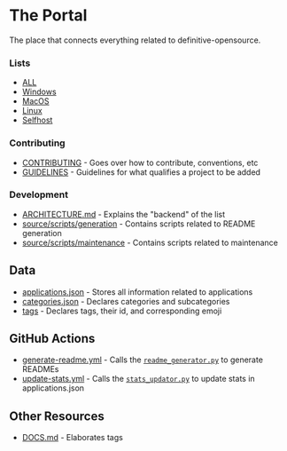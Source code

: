 
# The Portal
The place that connects everything related to definitive-opensource.

### Lists
- [ALL](README.md)
- [Windows](readmes/windows.md)
- [MacOS](readmes/macos.md)
- [Linux](readmes/linux.md)
- [Selfhost](readmes/selfhost.md)

### Contributing
- [CONTRIBUTING](.github/CONTRIBUTING.md) - Goes over how to contribute, conventions, etc
- [GUIDELINES](.github/GUIDELINES.md) - Guidelines for what qualifies a project to be added

### Development
- [ARCHITECTURE.md](resources/dev/ARCHITECTURE.md) - Explains the "backend" of the list
- [source/scripts/generation](source/scripts/generation) - Contains scripts related to README generation
- [source/scripts/maintenance](source/scripts/maintenance) - Contains scripts related to maintenance

## Data
- [applications.json](source/data/dynamic/applications.json) - Stores all information related to applications
- [categories.json](source/data/static/categories.json) - Declares categories and subcategories
- [tags](source/data/static/tags.json) - Declares tags, their id, and corresponding emoji

## GitHub Actions
- [generate-readme.yml](.github/workflows/generate-readme.yml) - Calls the [`readme_generator.py`](source/scripts/generation/readme_generator.py) to generate READMEs
- [update-stats.yml](.github/workflows/update-stats.yml) - Calls the [`stats_updator.py`](source/scripts/maintenance/stats_updator.py.py) to update stats in applications.json

## Other Resources
- [DOCS.md](resources/DOCS.md) - Elaborates tags
